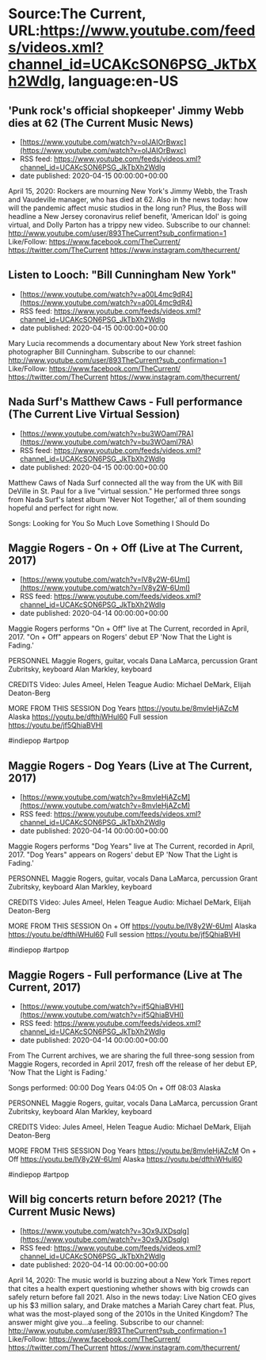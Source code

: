 # Source:The Current, URL:https://www.youtube.com/feeds/videos.xml?channel_id=UCAKcSON6PSG_JkTbXh2WdIg, language:en-US

## 'Punk rock's official shopkeeper' Jimmy Webb dies at 62 (The Current Music News)
 - [https://www.youtube.com/watch?v=oIJAIOrBwxc](https://www.youtube.com/watch?v=oIJAIOrBwxc)
 - RSS feed: https://www.youtube.com/feeds/videos.xml?channel_id=UCAKcSON6PSG_JkTbXh2WdIg
 - date published: 2020-04-15 00:00:00+00:00

April 15, 2020: Rockers are mourning New York's Jimmy Webb, the Trash and Vaudeville manager, who has died at 62. Also in the news today: how will the pandemic affect music studios in the long run? Plus, the Boss will headline a New Jersey coronavirus relief benefit, 'American Idol' is going virtual, and Dolly Parton has a trippy new video.
Subscribe to our channel:
http://www.youtube.com/user/893TheCurrent?sub_confirmation=1
Like/Follow:
https://www.facebook.com/TheCurrent/
https://twitter.com/TheCurrent
https://www.instagram.com/thecurrent/

## Listen to Looch: "Bill Cunningham New York"
 - [https://www.youtube.com/watch?v=a00L4mc9dR4](https://www.youtube.com/watch?v=a00L4mc9dR4)
 - RSS feed: https://www.youtube.com/feeds/videos.xml?channel_id=UCAKcSON6PSG_JkTbXh2WdIg
 - date published: 2020-04-15 00:00:00+00:00

Mary Lucia recommends a documentary about New York street fashion photographer Bill Cunningham. 
Subscribe to our channel:
http://www.youtube.com/user/893TheCurrent?sub_confirmation=1
Like/Follow:
https://www.facebook.com/TheCurrent/
https://twitter.com/TheCurrent
https://www.instagram.com/thecurrent/

## Nada Surf's Matthew Caws - Full performance (The Current Live Virtual Session)
 - [https://www.youtube.com/watch?v=bu3WOaml7RA](https://www.youtube.com/watch?v=bu3WOaml7RA)
 - RSS feed: https://www.youtube.com/feeds/videos.xml?channel_id=UCAKcSON6PSG_JkTbXh2WdIg
 - date published: 2020-04-15 00:00:00+00:00

Matthew Caws of Nada Surf connected all the way from the UK with Bill DeVille in St. Paul for a live "virtual session." He performed three songs from Nada Surf's latest album 'Never Not Together,' all of them sounding hopeful and perfect for right now.

Songs:
Looking for You
So Much Love
Something I Should Do

## Maggie Rogers  - On + Off (Live at The Current, 2017)
 - [https://www.youtube.com/watch?v=lV8y2W-6UmI](https://www.youtube.com/watch?v=lV8y2W-6UmI)
 - RSS feed: https://www.youtube.com/feeds/videos.xml?channel_id=UCAKcSON6PSG_JkTbXh2WdIg
 - date published: 2020-04-14 00:00:00+00:00

Maggie Rogers performs "On + Off" live at The Current, recorded in April, 2017. "On + Off" appears on Rogers' debut EP 'Now That the Light is Fading.'

PERSONNEL
Maggie Rogers, guitar, vocals
Dana LaMarca, percussion
Grant Zubritsky, keyboard
Alan Markley, keyboard

CREDITS
Video: Jules Ameel, Helen Teague
Audio: Michael DeMark,  Elijah Deaton-Berg

MORE FROM THIS SESSION
Dog Years https://youtu.be/8mvleHjAZcM
Alaska https://youtu.be/dfthiWHul60
Full session https://youtu.be/jf5QhiaBVHI

#indiepop #artpop

## Maggie Rogers -  Dog Years (Live at The Current, 2017)
 - [https://www.youtube.com/watch?v=8mvleHjAZcM](https://www.youtube.com/watch?v=8mvleHjAZcM)
 - RSS feed: https://www.youtube.com/feeds/videos.xml?channel_id=UCAKcSON6PSG_JkTbXh2WdIg
 - date published: 2020-04-14 00:00:00+00:00

Maggie Rogers performs "Dog Years" live at The Current, recorded in April, 2017. "Dog Years" appears on Rogers' debut EP 'Now That the Light is Fading.'

PERSONNEL
Maggie Rogers, guitar, vocals
Dana LaMarca, percussion
Grant Zubritsky, keyboard
Alan Markley, keyboard

CREDITS
Video: Jules Ameel, Helen Teague
Audio: Michael DeMark,  Elijah Deaton-Berg

MORE FROM THIS SESSION
On + Off https://youtu.be/lV8y2W-6UmI
Alaska https://youtu.be/dfthiWHul60
Full session https://youtu.be/jf5QhiaBVHI

#indiepop #artpop

## Maggie Rogers - Full performance (Live at The Current, 2017)
 - [https://www.youtube.com/watch?v=jf5QhiaBVHI](https://www.youtube.com/watch?v=jf5QhiaBVHI)
 - RSS feed: https://www.youtube.com/feeds/videos.xml?channel_id=UCAKcSON6PSG_JkTbXh2WdIg
 - date published: 2020-04-14 00:00:00+00:00

From The Current archives, we are sharing the full three-song session from Maggie Rogers, recorded in April 2017, fresh off the release of her debut EP, 'Now That the Light is Fading.'

Songs performed: 
00:00 Dog Years
04:05 On + Off
08:03 Alaska

PERSONNEL
Maggie Rogers, guitar, vocals
Dana LaMarca, percussion
Grant Zubritsky, keyboard
Alan Markley, keyboard

CREDITS
Video: Jules Ameel, Helen Teague
Audio: Michael DeMark,  Elijah Deaton-Berg

MORE FROM THIS SESSION
Dog Years https://youtu.be/8mvleHjAZcM
On + Off https://youtu.be/lV8y2W-6UmI
Alaska https://youtu.be/dfthiWHul60

#indiepop #artpop

## Will big concerts return before 2021? (The Current Music News)
 - [https://www.youtube.com/watch?v=3Ox9JXDsqlg](https://www.youtube.com/watch?v=3Ox9JXDsqlg)
 - RSS feed: https://www.youtube.com/feeds/videos.xml?channel_id=UCAKcSON6PSG_JkTbXh2WdIg
 - date published: 2020-04-14 00:00:00+00:00

April 14, 2020: The music world is buzzing about a New York Times report that cites a health expert questioning whether shows with big crowds can safely return before fall 2021. Also in the news today: Live Nation CEO gives up his $3 million salary, and Drake matches a Mariah Carey chart feat. Plus, what was the most-played song of the 2010s in the United Kingdom? The answer might give you...a feeling.
Subscribe to our channel:
http://www.youtube.com/user/893TheCurrent?sub_confirmation=1
Like/Follow:
https://www.facebook.com/TheCurrent/
https://twitter.com/TheCurrent
https://www.instagram.com/thecurrent/

